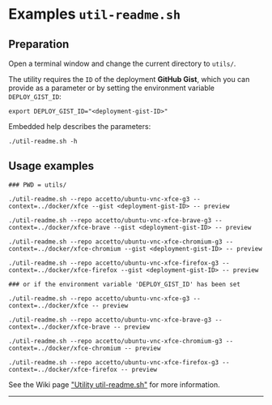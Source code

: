 # Examples `util-readme.sh`

## Preparation

Open a terminal window and change the current directory to `utils/`.

The utility requires the `ID` of the deployment **GitHub Gist**, which you can provide as a parameter or by setting the environment variable `DEPLOY_GIST_ID`:

```shell
export DEPLOY_GIST_ID="<deployment-gist-ID>"
```

Embedded help describes the parameters:

```shell
./util-readme.sh -h
```

## Usage examples

```shell
### PWD = utils/

./util-readme.sh --repo accetto/ubuntu-vnc-xfce-g3 --context=../docker/xfce --gist <deployment-gist-ID> -- preview

./util-readme.sh --repo accetto/ubuntu-vnc-xfce-brave-g3 --context=../docker/xfce-brave --gist <deployment-gist-ID> -- preview

./util-readme.sh --repo accetto/ubuntu-vnc-xfce-chromium-g3 --context=../docker/xfce-chromium --gist <deployment-gist-ID> -- preview

./util-readme.sh --repo accetto/ubuntu-vnc-xfce-firefox-g3 --context=../docker/xfce-firefox --gist <deployment-gist-ID> -- preview

### or if the environment variable 'DEPLOY_GIST_ID' has been set

./util-readme.sh --repo accetto/ubuntu-vnc-xfce-g3 --context=../docker/xfce -- preview

./util-readme.sh --repo accetto/ubuntu-vnc-xfce-brave-g3 --context=../docker/xfce-brave -- preview

./util-readme.sh --repo accetto/ubuntu-vnc-xfce-chromium-g3 --context=../docker/xfce-chromium -- preview

./util-readme.sh --repo accetto/ubuntu-vnc-xfce-firefox-g3 --context=../docker/xfce-firefox -- preview
```

See the Wiki page ["Utility util-readme.sh"][this-wiki-utility-util-readme] for more information.

***

[this-wiki-utility-util-readme]: https://github.com/accetto/ubuntu-vnc-xfce-g3/wiki/Utility-util-readme
